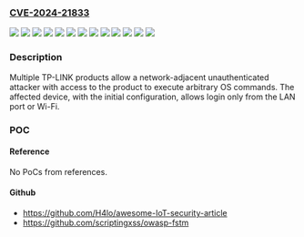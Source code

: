 ### [CVE-2024-21833](https://cve.mitre.org/cgi-bin/cvename.cgi?name=CVE-2024-21833)
![](https://img.shields.io/static/v1?label=Product&message=Archer%20AX3000&color=blue)
![](https://img.shields.io/static/v1?label=Product&message=Archer%20AX5400&color=blue)
![](https://img.shields.io/static/v1?label=Product&message=Archer%20AXE75&color=blue)
![](https://img.shields.io/static/v1?label=Product&message=Deco%20X50&color=blue)
![](https://img.shields.io/static/v1?label=Product&message=Deco%20XE200&color=blue)
![](https://img.shields.io/static/v1?label=Version&message=0%20&color=brightgreen)
![](https://img.shields.io/static/v1?label=Version&message=1.0%20&color=brightgreen)
![](https://img.shields.io/static/v1?label=Version&message=firmware%20versions%20prior%20to%20%22Archer%20AX3000(JP)_V1_1.1.2%20Build%2020231115%22%20&color=brightgreen)
![](https://img.shields.io/static/v1?label=Version&message=firmware%20versions%20prior%20to%20%22Archer%20AX5400(JP)_V1_1.1.2%20Build%2020231115%22%20&color=brightgreen)
![](https://img.shields.io/static/v1?label=Version&message=firmware%20versions%20prior%20to%20%22Archer%20AXE75(JP)_V1_231115%22%20&color=brightgreen)
![](https://img.shields.io/static/v1?label=Version&message=firmware%20versions%20prior%20to%20%22Deco%20X50(JP)_V1_1.4.1%20Build%2020231122%22%20&color=brightgreen)
![](https://img.shields.io/static/v1?label=Version&message=firmware%20versions%20prior%20to%20%22Deco%20XE200(JP)_V1_1.2.5%20Build%2020231120%22%20&color=brightgreen)
![](https://img.shields.io/static/v1?label=Vulnerability&message=OS%20command%20injection&color=brightgreen)

### Description

Multiple TP-LINK products allow a network-adjacent unauthenticated attacker with access to the product to execute arbitrary OS commands. The affected device, with the initial configuration, allows login only from the LAN port or Wi-Fi.

### POC

#### Reference
No PoCs from references.

#### Github
- https://github.com/H4lo/awesome-IoT-security-article
- https://github.com/scriptingxss/owasp-fstm

